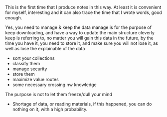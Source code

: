 This is the first time that I produce notes in this way.
At least it is convenient for myself, interesting
and it can also trace the time that I wrote words, good enough.

Yes, you need to manage & keep the data
manage is for the purpose of keep downloading, and have a way to update the main structure cleverly
keep is referring to, no matter you will gain this data in the future, by the time you have it, you need to store it, and make sure you will not lose it, as well as lose the explainable of the data

- sort your collections
- classify them
- manage security
- store them
- maximize value routes
- some necessary crossing nw knowledge

The purpose is not to let them freeze/dull your mind
- Shortage of data, or reading materials, if this happened, you can do nothing on it, with a high probability.
